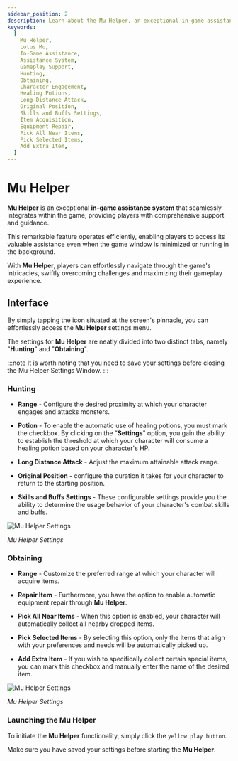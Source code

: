 ```yaml
---
sidebar_position: 2
description: Learn about the Mu Helper, an exceptional in-game assistance system in Lotus Mu. Discover how Mu Helper seamlessly integrates within the game, providing comprehensive support even when the game window is minimized or running in the background. Explore the Hunting and Obtaining settings, configure your character's engagement range, potion usage, long-distance attack, and more. Maximize your gameplay experience with Mu Helper's efficient navigation through the game's intricacies.
keywords:
  [
    Mu Helper,
    Lotus Mu,
    In-Game Assistance,
    Assistance System,
    Gameplay Support,
    Hunting,
    Obtaining,
    Character Engagement,
    Healing Potions,
    Long-Distance Attack,
    Original Position,
    Skills and Buffs Settings,
    Item Acquisition,
    Equipment Repair,
    Pick All Near Items,
    Pick Selected Items,
    Add Extra Item,
  ]
---
```


# Mu Helper

**Mu Helper** is an exceptional **in-game assistance system** that seamlessly integrates within the game, providing players with comprehensive support and guidance.

This remarkable feature operates efficiently, enabling players to access its valuable assistance even when the game window is minimized or running in the background.

With **Mu Helper**, players can effortlessly navigate through the game's intricacies, swiftly overcoming challenges and maximizing their gameplay experience.

## Interface

By simply tapping the icon situated at the screen's pinnacle, you can effortlessly access the **Mu Helper** settings menu.

The settings for **Mu Helper** are neatly divided into two distinct tabs, namely "**Hunting**" and "**Obtaining**".

:::note
It is worth noting that you need to save your settings before closing the Mu Helper Settings Window.
:::

### Hunting

- **Range** - Configure the desired proximity at which your character engages and attacks monsters.

- **Potion** - To enable the automatic use of healing potions, you must mark the checkbox. By clicking on the "**Settings**" option, you gain the ability to establish the threshold at which your character will consume a healing potion based on your character's HP.
- **Long Distance Attack** - Adjust the maximum attainable attack range.

- **Original Position** - configure the duration it takes for your character to return to the starting position.

- **Skills and Buffs Settings** - These configurable settings provide you the ability to determine the usage behavior of your character's combat skills and buffs.

![Mu Helper Settings](/img/client-features/mu-helper-hunting.jpg)

_Mu Helper Settings_

### Obtaining

- **Range** - Customize the preferred range at which your character will acquire items.

- **Repair Item** - Furthermore, you have the option to enable automatic equipment repair through **Mu Helper**.

- **Pick All Near Items** - When this option is enabled, your character will automatically collect all nearby dropped items.

- **Pick Selected Items** - By selecting this option, only the items that align with your preferences and needs will be automatically picked up.

- **Add Extra Item** - If you wish to specifically collect certain special items, you can mark this checkbox and manually enter the name of the desired item.

![Mu Helper Settings](/img/client-features/mu-helper-obtaining.jpg)

_Mu Helper Settings_

### Launching the Mu Helper

To initiate the **Mu Helper** functionality, simply click the `yellow play button`.

Make sure you have saved your settings before starting the **Mu Helper**.
